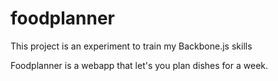 # foodplanner
This project is an experiment to train my Backbone.js skills

Foodplanner is a webapp that let's you plan dishes for a week.




